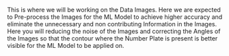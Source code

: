 This is where we will be working on the Data Images. Here we are expected to Pre-process the Images for the ML Model to achieve higher accuracy and eliminate the unnecessary and non contributing Information in the Images. Here you will reducing the noise of the Images and correcting the Angles of the Images so that the contour where the Number Plate is present is better visible for the ML Model to be applied on.